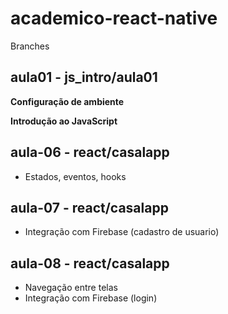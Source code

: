 # academico-react-native

Branches

## aula01 - js_intro/aula01

**Configuração de ambiente**

**Introdução ao JavaScript**


## aula-06 - react/casalapp

- Estados, eventos, hooks

## aula-07 - react/casalapp

- Integração com Firebase (cadastro de usuario)

## aula-08 - react/casalapp
- Navegação entre telas
- Integração com Firebase (login)

